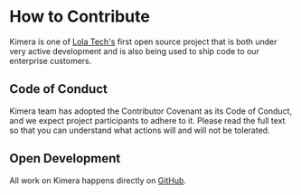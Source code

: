# How to Contribute

Kimera is one of [Lola Tech's](https://www.lola.tech) first open source project that is both under very active development and is also being used to ship code to our enterprise customers.

## Code of Conduct

Kimera team has adopted the Contributor Covenant as its Code of Conduct, and we expect project participants to adhere to it. Please read the full text so that you can understand what actions will and will not be tolerated.

## Open Development

All work on Kimera happens directly on [GitHub](https://github.com/lola-tech/graphql-mirage).
